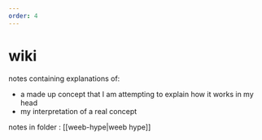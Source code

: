 ```yaml
---
order: 4
---
```


# wiki

notes containing explanations of:
- a made up concept that I am attempting to explain how it works in my head
- my interpretation of a real concept

notes in folder
: [[weeb-hype|weeb hype]]

